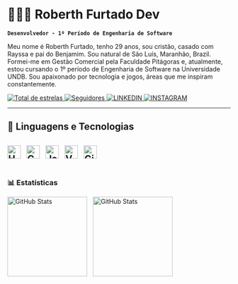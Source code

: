 # 👨🏻‍💻 Roberth Furtado Dev

**`Desenvolvedor - 1º Período de Engenharia de Software`**

Meu nome é Roberth Furtado, tenho 29 anos, sou cristão, casado com Rayssa e pai do Benjamim. Sou natural de São Luís, Maranhão, Brazil. Formei-me em Gestão Comercial pela Faculdade Pitágoras e, atualmente, estou cursando o 1º período de Engenharia de Software na Universidade UNDB. Sou apaixonado por tecnologia e jogos, áreas que me inspiram constantemente.


<p align="left">
    <a href="https://github.com/RoberthFurtadoDev">
        <img 
            alt="Total de estrelas" 
            title="Total de estrelas GitHub" 
            src="https://custom-icon-badges.demolab.com/github/stars/adoDev?color=55960c&style=for-the-badge&labelColor=488207&logo=star&label=estrelas"
        />
    </a>
    <a href="https://github.com/RoberthFurtadoDev?tab=followers">
        <img 
            alt="Seguidores" 
            title="Me siga no GitHub" 
            src="https://custom-icon-badges.demolab.com/github/followers/RoberthFurtadoDev?color=236ad3&labelColor=1155ba&style=for-the-badge&logo=github&label=Seguidores&logoColor=white"
        />
    </a>
    <a href="https://www.linkedin.com/in/roberth-furtado-ferreira-de-oliveira-341146200/">
        <img 
            alt="LINKEDIN" 
            title="Me siga no LINKEDIN" 
            src=https://img.shields.io/badge/LinkedIn-0077B5?style=for-the-badge&logo=linkedin&logoColor=white
            />
    </a>
    <a href="https://www.instagram.com/_robertholi/">
        <img 
            alt="INSTAGRAM"
            title="Me siga no INSTAGRAM" 
            src=https://img.shields.io/badge/Instagram-E4405F?style=for-the-badge&logo=instagram&logoColor=white
             />
    </a>
</p>

---

<h2> 🤖 Linguagens e Tecnologias <h2>

<img 
    align="left" 
    alt="HTML"
    title="HTML" 
    width="30px" 
    style="padding-right: 10px;" 
    src="https://cdn.jsdelivr.net/gh/devicons/devicon@latest/icons/html5/html5-original.svg" 
/>
<img 
    align="left" 
    alt="CSS" 
    title="CSS"
    width="30px" 
    style="padding-right: 10px;" 
    src="https://cdn.jsdelivr.net/gh/devicons/devicon@latest/icons/css3/css3-original.svg" 
/>
<img 
    align="left" 
    alt="JavaScript" 
    title="JavaScript"
    width="30px" 
    style="padding-right: 10px;" 
    src="https://cdn.jsdelivr.net/gh/devicons/devicon@latest/icons/javascript/javascript-original.svg" 
  />
<img 
    align="left" 
    alt="VsCode" 
    title="VsCode"
    width="30px" 
    style="padding-right: 10px;" 
    src="https://cdn.jsdelivr.net/gh/devicons/devicon@latest/icons/vscode/vscode-original.svg" 
    />
<img 
    align="left" 
    alt="Github" 
    title="github"
    width="30px" 
    style="padding-right: 10px;" 
    src="https://github.com/CyrisXD/CyrisXD/raw/master/assets/Github.png" alt="Github"
    />


<br>
<br>

### 📊 Estatísticas 

  <img 
    align="left" 
    alt="GitHub Stats" 
    height="180"
    style="padding-right: 10px;" 
    src="https://github-readme-stats.vercel.app/api?username=RoberthFurtadoDev&show_icons=true&theme=tokyonight&include_all_commits=true&locale=pt-br" 
/>

<img 
      align="left"
      alt="GitHub Stats" 
      height="180"
      style="padding-right: 10px;"
      src="https://github-readme-stats.vercel.app/api/top-langs/?username=RoberthFurtadoDev&theme=tokyonight&layout=compact&custom_title=Tecnologias&langs_count=9" 
/>

</p>

